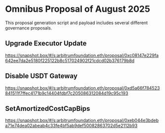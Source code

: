 # Omnibus Proposal of August 2025

This proposal generation script and payload includes several different governance proposals.

## Upgrade Executor Update
https://snapshot.box/#/s:arbitrumfoundation.eth/proposal/0xc08147e229fa642ee7da2e5180f225122b8c517024902f21cdcd02b376179b8d

## Disable USDT Gateway
https://snapshot.box/#/s:arbitrumfoundation.eth/proposal/0xd5a66f784523841511f7ffec4171b9c14404fdbf7c205086312084d19c95c193

## SetAmortizedCostCapBips
https://snapshot.box/#/s:arbitrumfoundation.eth/proposal/0xeb044e3bdeba71e74dea02abeab4c33fe4bf5ab9def50082863702d5e2112b93
